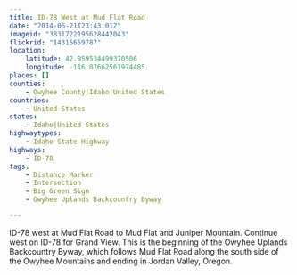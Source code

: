 ```yaml
---
title: ID-78 West at Mud Flat Road
date: "2014-06-21T23:43:01Z"
imageid: "3831722195628442043"
flickrid: "14315659787"
location:
    latitude: 42.959534499370506
    longitude: -116.07662561974485
places: []
counties:
    - Owyhee County|Idaho|United States
countries:
    - United States
states:
    - Idaho|United States
highwaytypes:
    - Idaho State Highway
highways:
    - ID-78
tags:
    - Distance Marker
    - Intersection
    - Big Green Sign
    - Owyhee Uplands Backcountry Byway

---
```

ID-78 west at Mud Flat Road to Mud Flat and Juniper Mountain.  Continue west on ID-78 for Grand View.  This is the beginning of the Owyhee Uplands Backcountry Byway, which follows Mud Flat Road along the south side of the Owyhee Mountains and ending in Jordan Valley, Oregon.